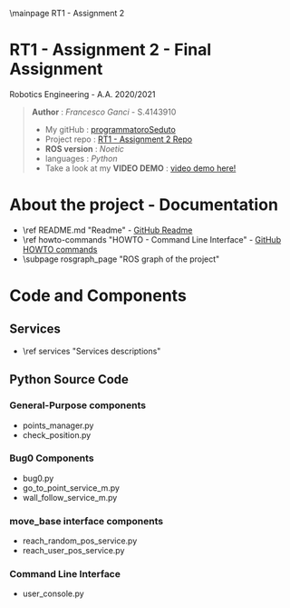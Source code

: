 \mainpage RT1 - Assignment 2

# RT1 - Assignment 2 - Final Assignment

Robotics Engineering - A.A. 2020/2021

> **Author** : *Francesco Ganci* - S.4143910 
> - My gitHub : [programmatoroSeduto](https://github.com/programmatoroSeduto/) 
> - Project repo : [RT1 - Assignment 2 Repo](https://github.com/programmatoroSeduto/RT1_assignment_2.git)
> - **ROS version** : *Noetic*
> - languages : *Python*
> - Take a look at my **VIDEO DEMO** : [video demo here!](https://drive.google.com/file/d/1AQQ51eeMmpt2FT_Vw5nCcbXFsyMsiSpH/view?usp=sharing)

# About the project - Documentation

- \ref README.md "Readme" - [GitHub Readme](https://github.com/programmatoroSeduto/RT1_assignment_2/blob/main/README.md)
- \ref howto-commands "HOWTO - Command Line Interface" - [GitHub HOWTO commands](https://github.com/programmatoroSeduto/RT1_assignment_2/blob/main/docs/How%20to%20Use%20the%20Command%20Line.md)
- \subpage rosgraph_page "ROS graph of the project" 

# Code and Components

## Services

- \ref services "Services descriptions"

## Python Source Code

### General-Purpose components

- points_manager.py
- check_position.py

### Bug0 Components

- bug0.py
- go_to_point_service_m.py
- wall_follow_service_m.py

### move_base interface components

- reach_random_pos_service.py
- reach_user_pos_service.py

### Command Line Interface

- user_console.py